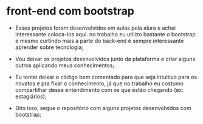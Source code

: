 # front-end com bootstrap

- Esses projetos foram desenvolvidos em aulas pela alura e achei interessante coloca-los aqui. no trabalho eu utilizo bastante o bootstrap e mesmo curtindo mais a parte do back-end é sempre interessante aprender sobre tecnologia;

- Vou deixar os projetos desenvolvidos junto da plataforma e criar alguns outros aplicando meus conhecimentos;

- Eu tentei deixar o código bem comentado para que seja intuitivo para os novatos e pra fixar o conhecimento, já que no trabalho eu costumo compartilhar desse entendimento com os que estão chegando (ex: estagiários);

- Dito isso, segue o repositório com alguns projetos desenvolvidos com bootstrap;